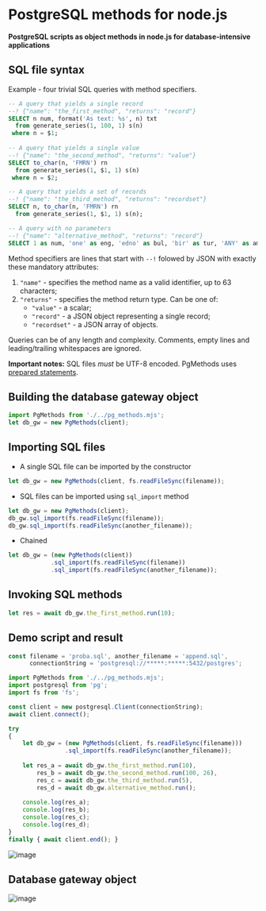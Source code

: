 # PostgreSQL methods for node.js
**PostgreSQL scripts as object methods in node.js for database-intensive applications**  

## SQL file syntax

Example - four trivial SQL queries with method specifiers.
```sql
-- A query that yields a single record
--! {"name": "the_first_method", "returns": "record"}
SELECT n num, format('As text: %s', n) txt
  from generate_series(1, 100, 1) s(n)
 where n = $1;
  
-- A query that yields a single value
--! {"name": "the_second_method", "returns": "value"}
SELECT to_char(n, 'FMRN') rn
  from generate_series(1, $1, 1) s(n)
 where n = $2;

-- A query that yields a set of records
--! {"name": "the_third_method", "returns": "recordset"}
SELECT n, to_char(n, 'FMRN') rn
  from generate_series(1, $1, 1) s(n);

-- A query with no parameters
--! {"name": "alternative_method", "returns": "record"}
SELECT 1 as num, 'one' as eng, 'edno' as bul, 'bir' as tur, 'ANY' as amount;
```
Method specifiers are lines that start with `--!` folowed by JSON with exactly these mandatory attributes:
1. `"name"` - specifies the method name as a valid identifier, up to 63 characters;
2. `"returns"` - specifies the method return type. Can be one of:
   * `"value"` - a scalar;
   * `"record"` - a JSON object representing a single record;
   * `"recordset"` - a JSON array of objects.  

Queries can be of any length and complexity. Comments, empty lines and leading/trailing whitespaces are ignored.  

**Important notes:** SQL files _must_ be UTF-8 encoded. PgMethods uses [prepared statements](https://node-postgres.com/features/queries#prepared-statements).  

## Building the database gateway object  
```js
import PgMethods from './../pg_methods.mjs';
let db_gw = new PgMethods(client);
```
## Importing SQL files  
- A single SQL file can be imported by the constructor
```js
let db_gw = new PgMethods(client, fs.readFileSync(filename));
```
- SQL files can be imported using `sql_import` method
```js
let db_gw = new PgMethods(client);
db_gw.sql_import(fs.readFileSync(filename));
db_gw.sql_import(fs.readFileSync(another_filename));
```
- Chained
```js
let db_gw = (new PgMethods(client))
            .sql_import(fs.readFileSync(filename))
            .sql_import(fs.readFileSync(another_filename));
```
## Invoking SQL methods
```js
let res = await db_gw.the_first_method.run(10);
```
## Demo script and result
```js
const filename = 'proba.sql', another_filename = 'append.sql',
      connectionString = 'postgresql://*****:*****:5432/postgres';

import PgMethods from './../pg_methods.mjs';
import postgresql from 'pg';
import fs from 'fs';

const client = new postgresql.Client(connectionString);
await client.connect();

try
{
	let db_gw = (new PgMethods(client, fs.readFileSync(filename)))
				.sql_import(fs.readFileSync(another_filename));
	
	let res_a = await db_gw.the_first_method.run(10),
		res_b = await db_gw.the_second_method.run(100, 26),
		res_c = await db_gw.the_third_method.run(5),
		res_d = await db_gw.alternative_method.run();
	
	console.log(res_a);
	console.log(res_b);
	console.log(res_c);
	console.log(res_d);
}
finally { await client.end(); } 

```
![image](https://github.com/stefanov-sm/PostgreSQL-methods-for-node.js/assets/26185804/47106fa5-8f73-4691-a129-cac8659a1f08)

## Database gateway object
![image](https://github.com/stefanov-sm/node.js-Pg_methods/assets/26185804/e089afc6-af50-407b-a851-01042a72d1eb)



